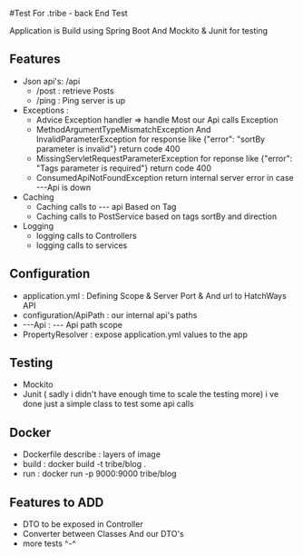 #Test For .tribe - back End Test

Application is Build using Spring Boot And Mockito & Junit for testing


## Features

* Json api's: /api
    + /post : retrieve Posts
    + /ping : Ping server is up
* Exceptions :
    + Advice Exception handler => handle Most our Api calls Exception
    + MethodArgumentTypeMismatchException And InvalidParameterException for 
    response like {"error": "sortBy parameter is invalid"} return code 400
    + MissingServletRequestParameterException for reponse like 
    {"error": "Tags parameter is required"} return code 400
    + ConsumedApiNotFoundException return internal server error in case ---Api is down
* Caching
    + Caching calls to --- api Based on Tag
    + Caching calls to PostService based on tags sortBy and direction
* Logging
    + logging calls to Controllers
    + logging calls to services
    
## Configuration 

* application.yml : Defining Scope & Server Port & And url to HatchWays API
* configuration/ApiPath : our internal api's paths
* ---Api : --- Api path scope
* PropertyResolver : expose application.yml values to the app

## Testing
* Mockito
* Junit ( sadly i didn't have enough time to scale the testing more)
i ve done just a simple class to test some api calls
## Docker 
* Dockerfile describe : layers of image 
* build : docker build -t tribe/blog .
* run : docker run -p 9000:9000 tribe/blog

## Features to ADD
* DTO to be exposed in Controller
* Converter between Classes And our DTO's 
* more tests ^-^